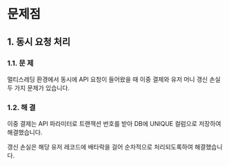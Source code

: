 # 문제점

## 1. 동시 요청 처리

### 1.1. 문 제

멀티스레딩 환경에서 동시에 API 요청이 들어왔을 때 이중 결제와 유저 머니 갱신 손실 두 가지 문제가 있습니다.

### 1.2. 해 결

이중 결제는 API 파라미터로 트랜잭션 번호를 받아 DB에 UNIQUE 컬럼으로 저장하여 해결했습니다.

갱신 손실은 해당 유저 레코드에 배타락을 걸어 순차적으로 처리되도록하여 해결했습니다.
